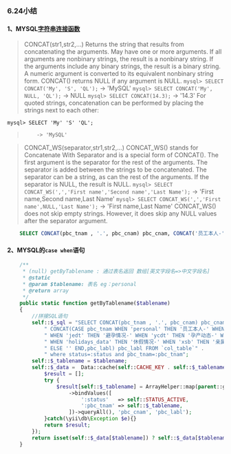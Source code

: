 ### 6.24小结
#### 1、MYSQL[字符串连接函数](http://dev.mysql.com/doc/refman/5.7/en/string-functions.html#function_concat)
>CONCAT(str1,str2,...)
>Returns the string that results from concatenating the arguments. May have one or more arguments. If all arguments are nonbinary strings, the result is a nonbinary string. If the arguments include any binary strings, the result is a binary string. A numeric argument is converted to its equivalent nonbinary string form.
>CONCAT() returns NULL if any argument is NULL.
`mysql> SELECT CONCAT('My', 'S', 'QL');`
>         -> 'MySQL'
`mysql> SELECT CONCAT('My', NULL, 'QL');`
>         -> NULL
`mysql> SELECT CONCAT(14.3);`
>         -> '14.3'
>For quoted strings, concatenation can be performed by placing the strings next to each other:
 
`mysql> SELECT 'My' 'S' 'QL';`
>         -> 'MySQL'
  
  
>CONCAT_WS(separator,str1,str2,...)
>CONCAT_WS() stands for Concatenate With Separator and is a special form of CONCAT(). The first argument is the separator for the rest of the arguments. The separator is added between the strings to be concatenated. The separator can be a string, as can the rest of the arguments. If the separator is NULL, the result is NULL.
`mysql> SELECT CONCAT_WS(',','First name','Second name','Last Name');`
>         -> 'First name,Second name,Last Name'
`mysql> SELECT CONCAT_WS(',','First name',NULL,'Last Name');`
>         -> 'First name,Last Name'
>CONCAT_WS() does not skip empty strings. However, it does skip any NULL values after the separator argument.
 
```SQL
    SELECT CONCAT(pbc_tnam , '.', pbc_cnam) pbc_cnam, CONCAT('员工本人-',pbc_labl) pbc_labl FROM `col_table`;
```

#### 2、MYSQL的`case when`语句
```php
    /**
     * (null) getByTablename : 通过表名返回 数组[英文字段名=>中文字段名]
     * @static
     * @param $tablename: 表名 eg：personal
     * @return array
     */
    public static function getByTablename($tablename)
    {
        //拼接SQL语句
        self::$_sql = "SELECT CONCAT(pbc_tnam , '.', pbc_cnam) pbc_cnam, " .
            " CONCAT(CASE pbc_tnam WHEN 'personal' THEN '员工本人-' WHEN 'marry' THEN '配偶情况-' WHEN 'child' THEN '子女情况-'" .
            " WHEN 'jedt' THEN '避孕情况-' WHEN 'ycdt' THEN '孕产动态-' WHEN 'check1' THEN '妇检情况-' WHEN 'letter' THEN '联系函-'" .
            " WHEN 'holidays_data' THEN '休假情况-' WHEN 'xsb' THEN '亲属情况-' WHEN 'unit' THEN '单位情况-'" .
            " ELSE '' END,pbc_labl) pbc_labl FROM `col_table`" .
            " where status=:status and pbc_tnam=:pbc_tnam";
        self::$_tablename = $tablename;
        self::$_data =  Data::cache(self::CACHE_KEY . self::$_tablename . '_ARRAYDATA', 3600, function(){
            $result = [];
            try {
                $result[self::$_tablename] = ArrayHelper::map(parent::getDb()->createCommand(self::$_sql)
                    ->bindValues([
                        ':status'   => self::STATUS_ACTIVE,
                        ':pbc_tnam' => self::$_tablename,
                    ])->queryAll(), 'pbc_cnam', 'pbc_labl');
            }catch(\yii\db\Exception $e){}
            return $result;
        });
        return isset(self::$_data[$tablename]) ? self::$_data[$tablename] : null;
    }
```